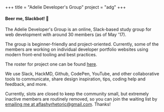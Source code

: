 +++
title = "Adelie Developer's Group"
project = "adg"
+++

#### Beer me, Slackbot! :beer:

The Adelie Developer's Group is an online, Slack-based study group for web development with around 30 members (as of May '17). 

The group is beginner-friendly and project-oriented. Currently, some of the members are working on individual developer portfolio websites using modern front-end tooling and best practices. 

The roster for project one can be found [here](http://notes.adelie.co/s/S1A1crdpg).

We use Slack, HackMD, Github, CodePen, YouTube, and other collaborative tools to communicate, share design inspiration, tips, coding help and feedback, and more.

Currently, slots are closed to keep the community small, but extremely inactive members are routinely removed, so you can join the waiting list by [emailing me at aflashyrhetoric@gmail.com](mailto:aflashyrhetoric@gmail.com). Thanks!